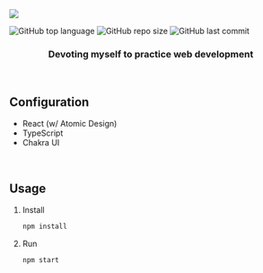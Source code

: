 <img src="https://source.unsplash.com/random/1920x1080">

![GitHub top language](https://img.shields.io/github/languages/top/Ryuyxx/prac-chakra-ts?style=for-the-badge)
![GitHub repo size](https://img.shields.io/github/repo-size/Ryuyxx/prac-chakra-ts?style=for-the-badge)
![GitHub last commit](https://img.shields.io/github/last-commit/Ryuyxx/prac-chakra-ts?style=for-the-badge)

<h3 align="center">
    Devoting myself to practice web development
</h3>

<br />

## Configuration

- React (w/ Atomic Design)
- TypeScript
- Chakra UI

<br />

## Usage

1. Install

   ```bash
   npm install
   ```

2. Run

   ```bash
   npm start
   ```
